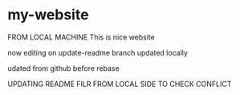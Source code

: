 # my-website
FROM LOCAL MACHINE
This is nice website

now editing on update-readme branch
updated locally

udated from github before rebase

UPDATING README FILR FROM LOCAL SIDE
TO CHECK CONFLICT
